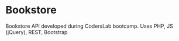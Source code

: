 # Bookstore
Bookstore API developed during CodersLab bootcamp. Uses PHP, JS (jQuery), REST, Bootstrap
